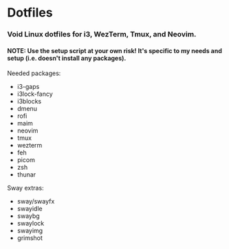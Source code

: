# Dotfiles

### Void Linux dotfiles for i3, WezTerm, Tmux, and Neovim.

#### NOTE: Use the setup script at your own risk! It's specific to my needs and setup (i.e. doesn't install any packages).

Needed packages:
- i3-gaps
- i3lock-fancy
- i3blocks
- dmenu
- rofi
- maim
- neovim
- tmux
- wezterm
- feh
- picom
- zsh
- thunar

Sway extras:
- sway/swayfx
- swayidle
- swaybg
- swaylock
- swayimg
- grimshot

